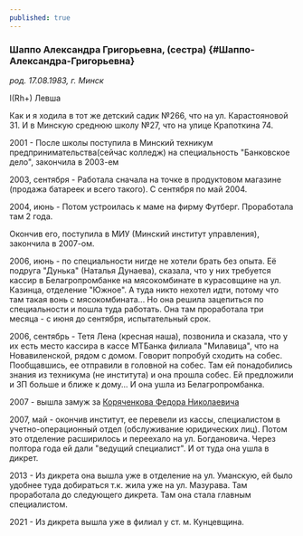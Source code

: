 ```yaml
---
published: true
---
```


### Шаппо Александра Григорьевна, (сестра)  {#Шаппо-Александра-Григорьевна}

_род. 17.08.1983, г. Минск_


I(Rh+)
Левша

Как и я ходила в тот же детский садик №266, что на ул. Карастояновой 31. 
И в Минскую среднюю школу №27, что на улице Крапоткина 74.

2001 - После школы поступила в Минский техникум предпринимательства(сейчас колледж) на специальность "Банковское дело", закончила в 2003-ем

2003, сентября - Работала сначала на точке в продуктовом магазине (продажа батареек и всего такого). 
С сентября по май 2004.

2004, июнь - Потом устроилась к маме на фирму Футберг. Проработала там 2 года.

Окончив его, поступила в МИУ (Минский институт управления), закончила в 2007-ом.

2006, июнь - по специальности нигде не хотели брать без опыта. 
Её подруга "Дунька" (Наталья Дунаева), сказала, что у них требуется кассир в 
Белагропромбанке на мясокомбинате в курасовщине на ул. Казинца, отделение "Южное". 
А туда никто нехотел идти, потому что там такая вонь с мясокомбината...
Но она решила зацепиться по специальности и пошла туда работать. 
Она там проработала три месяца - с июня до сентября, испытательный срок.

2006, сентябрь - Тетя Лена (кресная наша), позвонила и сказала, что у их есть место 
кассира в кассе МТБанка филиала "Милавица", что на Новавиленской, рядом с домом. 
Говорит попробуй сходить на собес. Пообщавшись, ее отправили в головной на собес. 
Там ей понадобились знания из техникума (не института) и она прошла собес. 
Ей предложили и ЗП больше и ближе к дому... И она ушла из Белагропромбанка.

2007 - вышла замуж за [Коряченкова Федора Николаевича](#Коряченков-Федор-Николаевич)

2007, май - окончив институт, ее перевели из кассы, специалистом в учетно-операционный отдел (обслуживание юридических лиц). 
Потом это отделение расширилось и переехало на ул. Богдановича. 
Через полтора года ей дали "ведущий специалист".
И от туда она ушла в дикрет.

2013 - Из дикрета она вышла уже в отделение на ул. 
Уманскую, ей было удобнее туда добираться т.к. жила уже на ул. Мазурава.
Там проработала до следующего дикрета. Там она стала главным специалистом.

2021 - Из дикрета вышла уже в филиал у ст. м. Кунцевщина.
